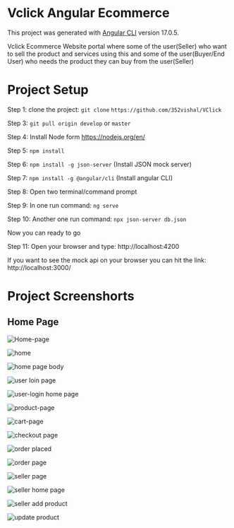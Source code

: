 # Vclick Angular Ecommerce 

This project was generated with [Angular CLI](https://github.com/angular/angular-cli) version 17.0.5.

Vclick Ecommerce Website portal where some of the user(Seller) who want to sell the product and services using this and some of the user(Buyer/End User) who needs the product they can buy from the user(Seller)

# Project Setup 

Step 1: clone the project: `git clone`
`https://github.com/352vishal/VClick`

Step 3: `git pull origin develop` or `master`

Step 4: Install Node form https://nodejs.org/en/

Step 5: `npm install`

Step 6: `npm install -g json-server` (Install JSON mock server)

Step 7: `npm install -g @angular/cli`  (Install angular CLI)

Step 8: Open two terminal/command prompt

Step 9: In one run command: `ng serve`

Step 10: Another one run command: `npx json-server db.json`

Now you can ready to go

Step 11: Open your browser and type: http://localhost:4200

If you want to see the mock api on your browser you can hit the link: http://localhost:3000/

# Project Screenshorts

## Home Page
![Home-page](https://github.com/352vishal/V-Click/assets/87866318/6352eb96-9c94-4a16-b438-2e1f517c6f43)


![home](https://github.com/352vishal/V-Click/assets/87866318/e658da50-b6ed-49c9-9b01-83abb7dd2a8c)


![home page body](https://github.com/352vishal/V-Click/assets/87866318/0dc7d5d5-8c30-467a-8ab1-b4f788b6ab8f)


![user loin page](https://github.com/352vishal/V-Click/assets/87866318/9963c7c6-6383-4d13-ac0f-a1805925f241)


![user-login home page](https://github.com/352vishal/V-Click/assets/87866318/0ed2bbb3-2c91-4011-88ed-1b20ee1c6611)


![product-page](https://github.com/352vishal/V-Click/assets/87866318/c2aa8772-dc0c-4e3e-bf7e-dd47ca91f12b)


![cart-page](https://github.com/352vishal/V-Click/assets/87866318/7c866820-b4c2-4271-b4a7-5072ccec1dcd)


![checkout page](https://github.com/352vishal/V-Click/assets/87866318/79370e8f-2fe9-448d-ac86-0e321c5e57da)


![order placed](https://github.com/352vishal/V-Click/assets/87866318/b6d6755b-918d-421f-88bd-cba455d0756c)


![order page](https://github.com/352vishal/V-Click/assets/87866318/1479b456-6f91-40db-8ef3-b51fc9914a68)


![seller page](https://github.com/352vishal/V-Click/assets/87866318/dfa87755-6878-4af8-ba69-e33343815da1)


![seller home page](https://github.com/352vishal/V-Click/assets/87866318/7ef5441f-e492-4707-b6bb-81e6840a4cc5)


![seller add product](https://github.com/352vishal/V-Click/assets/87866318/05cae07f-40de-4939-a992-de97d9bef95c)


![update product](https://github.com/352vishal/V-Click/assets/87866318/3307cd4b-09ba-4720-b027-b050c2e05e5f)

